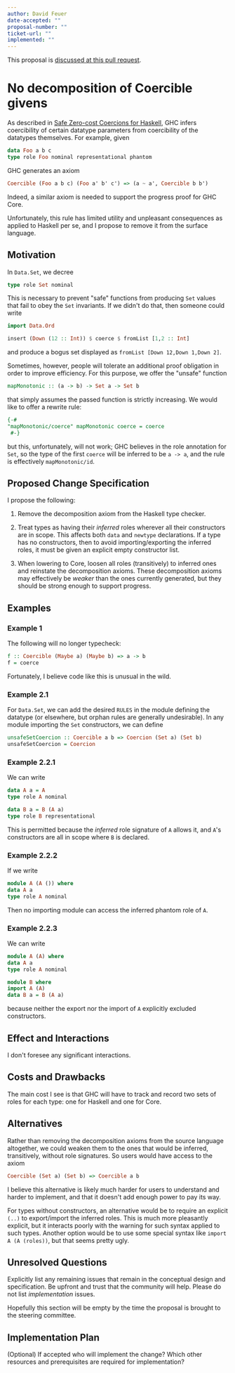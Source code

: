 ```yaml
---
author: David Feuer
date-accepted: ""
proposal-number: ""
ticket-url: ""
implemented: ""
---
```


This proposal is [discussed at this pull request](https://github.com/ghc-proposals/ghc-proposals/pull/276).

# No decomposition of Coercible givens

As described in [Safe Zero-cost Coercions for
Haskell](https://www.microsoft.com/en-us/research/uploads/prod/2018/05/coercible-JFP.pdf),
GHC infers coercibility of certain datatype parameters from coercibility of the
datatypes themselves. For example, given

```haskell
data Foo a b c
type role Foo nominal representational phantom
```

GHC generates an axiom

```haskell
Coercible (Foo a b c) (Foo a' b' c') => (a ~ a', Coercible b b')
```

Indeed, a similar axiom is needed to support the progress proof for GHC Core.

Unfortunately, this rule has limited utility and unpleasant consequences as
applied to Haskell per se, and I propose to remove it from the surface
language.

## Motivation

In `Data.Set`, we decree

```haskell
type role Set nominal
```

This is necessary to prevent "safe" functions from producing `Set` values that
fail to obey the `Set` invariants. If we didn't do that, then someone could
write

```haskell
import Data.Ord

insert (Down (12 :: Int)) $ coerce $ fromList [1,2 :: Int]
```

and produce a bogus set displayed as `fromList [Down 12,Down 1,Down 2]`.

Sometimes, however, people will tolerate an additional proof obligation
in order to improve efficiency. For this purpose, we offer the "unsafe"
function

```haskell
mapMonotonic :: (a -> b) -> Set a -> Set b
```

that simply assumes the passed function is strictly increasing. We would like
to offer a rewrite rule:

```haskell
{-#
"mapMonotonic/coerce" mapMonotonic coerce = coerce
 #-}
```

but this, unfortunately, will not work; GHC believes in the role
annotation for `Set`, so the type of the first `coerce` will be inferred
to be `a -> a`, and the rule is effectively `mapMonotonic/id`.

## Proposed Change Specification

I propose the following:

1. Remove the decomposition axiom from the Haskell type checker.

2. Treat types as having their *inferred* roles wherever all their constructors
are in scope. This affects both `data` and `newtype` declarations. If a type
has no constructors, then to avoid importing/exporting the inferred roles,
it must be given an explicit empty constructor list.

3. When lowering to Core, loosen all roles (transitively) to inferred ones and
reinstate the decomposition axioms. These decomposition axioms may
effectively be *weaker* than the ones currently generated, but they should be
strong enough to support progress.

## Examples

### Example 1

The following will no longer typecheck:

```haskell
f :: Coercible (Maybe a) (Maybe b) => a -> b
f = coerce
```

Fortunately, I believe code like this is unusual in the wild.

### Example 2.1

For `Data.Set`, we can add the desired `RULES` in the module defining
the datatype (or elsewhere, but orphan rules are generally undesirable).
In any module importing the `Set` constructors, we can define

```haskell
unsafeSetCoercion :: Coercible a b => Coercion (Set a) (Set b)
unsafeSetCoercion = Coercion
```

### Example 2.2.1

We can write

```haskell
data A a = A
type role A nominal

data B a = B (A a)
type role B representational
```

This is permitted because the *inferred* role signature of `A` allows it,
and `A`'s constructors are all in scope where `B` is declared.

### Example 2.2.2

If we write

```haskell
module A (A ()) where
data A a
type role A nominal
```

Then no importing module can access the inferred phantom role of `A`.

### Example 2.2.3

We can write

```haskell
module A (A) where
data A a
type role A nominal

module B where
import A (A)
data B a = B (A a)
```

because neither the export nor the import of `A` explicitly excluded constructors.

## Effect and Interactions
I don't foresee any significant interactions.

## Costs and Drawbacks

The main cost I see is that GHC will have to track and record two sets of
roles for each type: one for Haskell and one for Core.

## Alternatives

Rather than removing the decomposition axioms from the source language
altogether, we could weaken them to the ones that would be inferred,
transitively, without role signatures. So users would have access to the axiom

```haskell
Coercible (Set a) (Set b) => Coercible a b
```

I believe this alternative is likely much harder for users to understand and
harder to implement, and that it doesn't add enough power to pay its way.

For types without constructors, an alternative would be to require
an explicit `(..)` to export/import the inferred roles. This is much
more pleasantly explicit, but it interacts poorly with the warning
for such syntax applied to such types. Another option would be to use
some special syntax like `import A (A (roles))`, but that seems
pretty ugly.

## Unresolved Questions

Explicitly list any remaining issues that remain in the conceptual design and
specification. Be upfront and trust that the community will help. Please do
not list *implementation* issues.

Hopefully this section will be empty by the time the proposal is brought to
the steering committee.


## Implementation Plan

(Optional) If accepted who will implement the change? Which other resources
and prerequisites are required for implementation?
